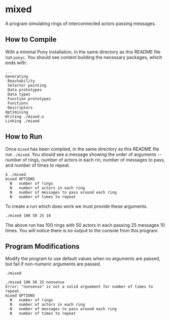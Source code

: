 # mixed

A program simulating rings of interconnected actors passing messages.

## How to Compile

With a minimal Pony installation, in the same directory as this README file run `ponyc`. You should see content building the necessary packages, which ends with:

```console
...
Generating
 Reachability
 Selector painting
 Data prototypes
 Data types
 Function prototypes
 Functions
 Descriptors
Optimising
Writing ./mixed.o
Linking ./mixed
```

## How to Run

Once `mixed` has been compiled, in the same directory as this README file run `./mixed`. You should see a message showing the order of arguments -- number of rings, number of actors in each rin, number of messages to pass, and number of times to repeat.

```console
$ ./mixed
mixed OPTIONS
  N   number of rings
  N   number of actors in each ring
  N   number of messages to pass around each ring
  N   number of times to repeat
```

To create a run which does work we must provide these arguments.

```console
./mixed 100 50 25 10
```

The above run has 100 rings with 50 actors in each passing 25 messages 10 times. You will notice there is no output to the console from this program.

## Program Modifications

Modify the program to use default values when no arguments are passed, but fail if non-numeric arguments are passed.

```console
./mixed
```

```console
./mixed 100 50 25 nonsense
Error: "nonsense" is not a valid arguement for number of times to repeat.
mixed OPTIONS
  N   number of rings
  N   number of actors in each ring
  N   number of messages to pass around each ring
  N   number of times to repeat
```
